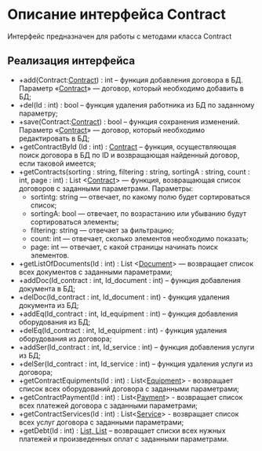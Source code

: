 # Описание интерфейса Contract 
Интерфейс предназначен для работы с методами класса Contract 

## Реализация интерфейса 
* +add(Contract:[Contract](https://github.com/AlinaYuryeva/roomrental/blob/master/docs/Contract.md "объект класса Contract")) : int – функция добавления договора в БД. Параметр «[Contract](https://github.com/AlinaYuryeva/roomrental/blob/master/docs/Contract.md "объект класса Contract")» — договор, который необходимо добавить в БД;
* +del(Id : int) : bool – функция удаления работника из БД по заданному параметру;
* +save(Contract:[Contract](https://github.com/AlinaYuryeva/roomrental/blob/master/docs/Contract.md "объект класса Contract")) : bool – функция сохранения изменений. Параметр «[Contract](https://github.com/AlinaYuryeva/roomrental/blob/master/docs/Contract.md "объект класса Contract")» — договор, который необходимо редактировать в БД;
* +getContractById (Id : int) : [Contract](https://github.com/AlinaYuryeva/roomrental/blob/master/docs/Contract.md "объект класса Contract") – функция, осуществляющая поиск договора в БД по ID и возвращающая найденный договор, если таковой имеется;
* +getContracts(sorting : string, filtering : string, sortingA : string, count : int, page : int) : List <[Contract](https://github.com/AlinaYuryeva/roomrental/blob/master/docs/Contract.md "объект класса Contract")> — функция, возвращающая список договоров с заданными параметрами.
Параметры: 
  * sortintg: string — отвечает, по какому полю будет сортироваться список; 
  * sortingA: bool — отвечает, по возрастанию или убыванию будут сортироваться элементы; 
  * filtering: string — отвечает за фильтрацию; 
  * count: int — отвечает, сколько элементов необходимо показать; 
  * page: int — отвечает, с какой страницы начинать поиск элементов.
* +getListOfDocuments(Id : int) : List <[Document](https://github.com/AlinaYuryeva/roomrental/blob/master/docs/Document.md "объект класса Document")> — возвращает список всех документов c заданными параметрами;
* +addDoc(Id_contract : int, Id_document : int) – функция добавления документа в БД;
* +delDoc(Id_contract : int, Id_document : int) - функция удаления документа из БД;
* +addEq(Id_contract : int, Id_equipment : int) – функция добавления оборудования из БД;
* +delEq(Id_contract : int, Id_equipment : int) - функция удаления оборудования из договора;
* +addSer(Id_contract : int, Id_service : int) – функция добавления услуги из БД;
* +delSer(Id_contract : int, Id_service : int) – функция удаления услуги из договора;
* +getContractEquipments(Id : int) : List<[Equipment](https://github.com/AlinaYuryeva/roomrental/blob/master/docs/Equipment.md "объект класса Equipment")> - возвращает список всех оборудований договора c заданными параметрами;
* +getContractPayment(Id : int) : List<[Payment](https://github.com/AlinaYuryeva/roomrental/blob/master/docs/Payment.md "объект класса Payment")> - возвращает список всех платежей договора c заданными параметрами;
* +getContractServices(Id : int) : List<[Service](https://github.com/AlinaYuryeva/roomrental/blob/master/docs/Service.md "объект класса Service")> - возвращает список всех услуг договора c заданными параметрами;
* +getDebt(Id : int) : [List<Payment>, List<Payment>](https://github.com/AlinaYuryeva/roomrental/blob/master/docs/Payment.md "объект класса Payment") – возвращает списки всех нужных платежей и произведенных оплат c заданными параметрами.